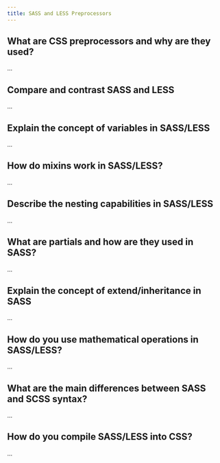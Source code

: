 ```yaml
---
title: SASS and LESS Preprocessors
---
```


## What are CSS preprocessors and why are they used?

...

## Compare and contrast SASS and LESS

...

## Explain the concept of variables in SASS/LESS

...

## How do mixins work in SASS/LESS?

...

## Describe the nesting capabilities in SASS/LESS

...

## What are partials and how are they used in SASS?

...

## Explain the concept of extend/inheritance in SASS

...

## How do you use mathematical operations in SASS/LESS?

...

## What are the main differences between SASS and SCSS syntax?

...

## How do you compile SASS/LESS into CSS?

...